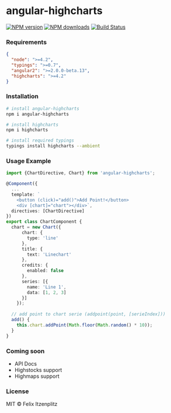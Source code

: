 # angular-highcharts

[![NPM version][npm-image]][npm-url]
[![NPM downloads][downloads-image]][downloads-url]
[![Build Status][build-image]][build-url]

### Requirements
```json
{
  "node": ">=4.2",
  "typings": ">=0.7",
  "angular2": ">=2.0.0-beta.13",
  "highcharts": ">=4.2"
}
```

### Installation
```bash
# install angular-highcharts
npm i angular-highcharts

# install highcharts
npm i highcharts

# install required typings
typings install highcharts --ambient
```

### Usage Example
```typescript
import {ChartDirective, Chart} from 'angular-highcharts';

@Component({
  ...
  template: `
    <button (click)="add()">Add Point!</button>
    <div [chart]="chart"></div>`,
  directives: [ChartDirective]
})
export class ChartComponent {
  chart = new Chart({
      chart: {
        type: 'line'
      },
      title: {
        text: 'Linechart'
      },
      credits: {
        enabled: false
      },
      series: [{
        name: 'Line 1',
        data: [1, 2, 3]
      }]
    });
  
  // add point to chart serie (addpoint(point, [serieIndex])) 
  add() {
    this.chart.addPoint(Math.floor(Math.random() * 10));
  }
}
```

### Coming soon
* API Docs
* Highstocks support
* Highmaps support

### License
MIT © Felix Itzenplitz

[npm-image]: https://img.shields.io/npm/v/angular-highcharts.svg
[npm-url]: https://npmjs.org/package/angular-highcharts
[downloads-image]: https://img.shields.io/npm/dm/angular-highcharts.svg
[downloads-url]: https://npmjs.org/package/angular-highcharts
[build-image]: https://travis-ci.org/cebor/angular-highcharts.svg?branch=master
[build-url]: https://travis-ci.org/cebor/angular-highcharts

